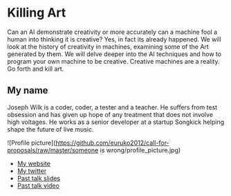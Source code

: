 # Killing Art

Can an AI demonstrate creativity or more accurately can a machine fool a human into thinking it is creative? 
Yes, in fact its already happened.
We will look at the history of creativity in machines, examining some of the Art generated by them. We will delve deeper into the AI techniques and how to program your own machine to be creative.
Creative machines are a reality.
Go forth and kill art.

## My name

Joseph Wilk is a coder, coder, a tester and a teacher. 
He suffers from test obsession and has given up hope of any treatment that does not involve high voltages. 
He works as a senior developer at a startup Songkick helping shape the future of live music.

![Profile picture](https://github.com/euruko2012/call-for-proposals/raw/master/someone is wrong/profile_picture.jpg)

- [My website](http://blog.josephwilk.net)
- [My twitter](https://twitter.com/#!/josephwilk)
- [Past talk slides](http://lanyrd.com/profile/josephwilk/)
- [Past talk video](http://lanyrd.com/profile/josephwilk/)

